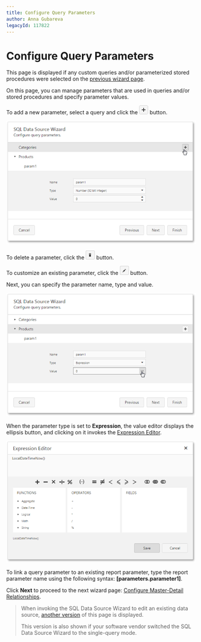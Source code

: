 ```yaml
---
title: Configure Query Parameters
author: Anna Gubareva
legacyId: 117822
---
```

# Configure Query Parameters
This page is displayed if any custom queries and/or parameterized stored procedures were selected on the [previous wizard page](create-a-query-or-select-a-stored-procedure.md).

On this page, you can manage parameters that are used in queries and/or stored procedures and specify parameter values.

To add a new parameter, select a query and click the ![web-designer-report-wizard-button-query-add](../../../../../images/img125709.png) button.

![web-designer-report-wizard-03-configure-parameters](../../../../../images/img125712.png)

To delete a parameter, click the ![web-designer-report-wizard-button-query-delete](../../../../../images/img125711.png) button.

To customize an existing parameter, click the ![web-designer-report-wizard-button-query-edit](../../../../../images/img125710.png) button.

Next, you can specify the parameter name, type and value.

![web-designer-report-wizard-04-configure-parameters-expression](../../../../../images/img125713.png)

When the parameter type is set to **Expression**, the value editor displays the ellipsis button, and clicking on it invokes the [Expression Editor](../../../interface-elements/expression-editor.md).

![web-designer-expression-editor](../../../../../images/img125714.png)

To link a query parameter to an existing report parameter, type the report parameter name using the following syntax: **[parameters.parameter1]**.

Click **Next** to proceed to the next wizard page: [Configure Master-Detail Relationships](configure-master-detail-relationships.md).

> When invoking the SQL Data Source Wizard to edit an existing data source, [another version](../editing-an-existing-data-source/create-a-query-or-select-a-stored-procedure.md) of this page is displayed.
> 
> This version is also shown if your software vendor switched the SQL Data Source Wizard to the single-query mode.
